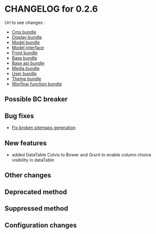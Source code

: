 # CHANGELOG for 0.2.6

Url to see changes : 

 - [Cms bundle](https://github.com/open-orchestra/open-orchestra-cms-bundle/compare/v0.2.5...v0.2.6)
 - [Display bundle](https://github.com/open-orchestra/open-orchestra-display-bundle/compare/v0.2.5...v0.2.6)
 - [Model bundle](https://github.com/open-orchestra/open-orchestra-model-bundle/compare/v0.2.5...v0.2.6)
 - [Model interface](https://github.com/open-orchestra/open-orchestra-model-interface/compare/v0.2.5...v0.2.6)
 - [Front bundle](https://github.com/open-orchestra/open-orchestra-front-bundle/compare/v0.2.5...v0.2.6)
 - [Base bundle](https://github.com/open-orchestra/open-orchestra-base-bundle/compare/v0.2.5...v0.2.6)
 - [Base api bundle](https://github.com/open-orchestra/open-orchestra-base-api-bundle/compare/v0.2.5...v0.2.6)
 - [Media bundle](https://github.com/open-orchestra/open-orchestra-media-bundle/compare/v0.2.5...v0.2.6)
 - [User bundle](https://github.com/open-orchestra/open-orchestra-user-bundle/compare/v0.2.5...v0.2.6)
 - [Theme bundle](https://github.com/open-orchestra/open-orchestra-theme-bundle/compare/v0.2.5...v0.2.6)
 - [Worflow function bundle](https://github.com/open-orchestra/open-orchestra-worflow-function-bundle/compare/v0.2.5...v0.2.6)

## Possible BC breaker

## Bug fixes
 - [Fix broken sitemaps generation](https://trello.com/c/7X4nEDb2/980-3-fo-la-commande-de-generation-de-sitemap-plante)

## New features
- added DataTable Colvis to Bower and Grunt to enable column choice visibility in dataTable

## Other changes

## Deprecated method

## Suppressed method

## Configuration changes

